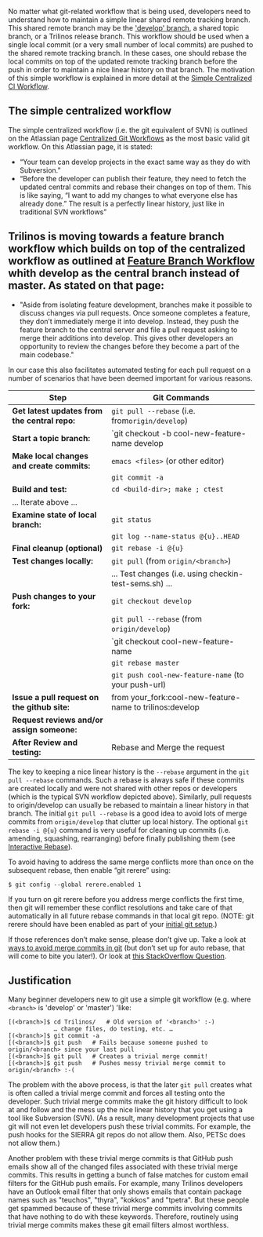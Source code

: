 No matter what git-related workflow that is being used, developers need to understand how to maintain a simple linear shared remote tracking branch.  This shared remote branch may be the ['develop' branch](VC-|-'develop'-'master'-workflow), a shared topic branch, or a Trilinos release branch.  This workflow should be used when a single local commit (or a very small number of local commits) are pushed to the shared remote tracking branch.  In these cases, one should rebase the local commits on top of the updated remote tracking branch before the push in order to maintain a nice linear history on that branch.  The motivation of this simple workflow is explained in more detail at the [Simple Centralized CI Workflow](https://docs.google.com/document/d/1uVQYI2cmNx09fDkHDA136yqDTqayhxqfvjFiuUue7wo/edit#heading=h.7z34akh7lsvp).

## The simple centralized workflow

The simple centralized workflow (i.e. the git equivalent of SVN) is outlined on the Atlassian page [Centralized Git Workflows](https://www.atlassian.com/pt/git/workflows#!workflow-centralized) as the most basic valid git workflow.  On this Atlassian page, it is stated:

* “Your team can develop projects in the exact same way as they do with Subversion.”
* “Before the developer can publish their feature, they need to fetch the updated central commits and rebase their changes on top of them. This is like saying, “I want to add my changes to what everyone else has already done.” The result is a perfectly linear history, just like in traditional SVN workflows”

## Trilinos is moving towards a feature branch workflow which builds on top of the centralized workflow as outlined at [Feature Branch Workflow](https://www.atlassian.com/git/tutorials/comparing-workflows/feature-branch-workflow) whith develop as the central branch instead of master.  As stated on that page:

* "Aside from isolating feature development, branches make it possible to discuss changes via pull requests. Once someone completes a feature, they don’t immediately merge it into develop. Instead, they push the feature branch to the central server and file a pull request asking to merge their additions into develop. This gives other developers an opportunity to review the changes before they become a part of the main codebase."

In our case this also facilitates automated testing for each pull request on a number of scenarios that have been deemed important for various reasons.

| Step                                          | Git Commands |
| ---                                           | --- |
| **Get latest updates from the central repo:** | `git pull --rebase` (i.e. from`origin/develop`) |
| **Start a topic branch:**                     | `git checkout -b cool-new-feature-name develop |
| **Make local changes and create commits:**    | `emacs <files>`   (or other editor) |
|                                               | `git commit -a` |
| **Build and test:**                           | `cd <build-dir>; make ; ctest` |
| ... Iterate above ...                         | |
| **Examine state of local branch:**            | `git status` |
|                                               | `git log --name-status @{u}..HEAD` |
| **Final cleanup (optional)**                  | `git rebase -i @{u}` |
| **Test changes locally:**                     | `git pull` (from `origin/<branch>`) |
|                                               | ... Test changes (i.e. using checkin-test-sems.sh) ... |
| **Push changes to your fork:**                | `git checkout develop`
|                                               | `git pull --rebase` (from `origin/develop`) |
|                                               | `git checkout cool-new-feature-name |
|                                               | `git rebase master`
|                                               | `git push cool-new-feature-name`  (to your push-url) |
| **Issue a pull request on the github site:**  | from your_fork:cool-new-feature-name to trilinos:develop |
| **Request reviews and/or assign someone:**    | |
| **After Review and testing:**                 | Rebase and Merge the request |

<a name="rebase"/>

The key to keeping a nice linear history is the `--rebase` argument in the `git pull --rebase` commands.  Such a rebase is always safe if these commits are created locally and were not shared with other repos or developers (which is the typical SVN workflow depicted above).  Similarly, pull requests to origin/develop can usually be rebased to maintain a linear history in that branch. The initial `git pull --rebase` is a good idea to avoid lots of merge commits from `origin/develop` that clutter up local history.  The optional `git rebase -i @{u}` command is very useful for cleaning up commits (i.e. amending, squashing, rearranging) before finally publishing them (see [Interactive Rebase](https://robots.thoughtbot.com/git-interactive-rebase-squash-amend-rewriting-history)).

<a name="git_rerere"/>

To avoid having to address the same merge conflicts more than once on the subsequent rebase, then enable “git rerere” using:

```
$ git config --global rerere.enabled 1
```

If you turn on git rerere before you address merge conflicts the first time, then git will remember these conflict resolutions and take care of that automatically in all future rebase commands in that local git repo.  (NOTE: git rerere should have been enabled as part of your [initial git setup](VC-%7C-Initial-Git-Setup).)

If those references don’t make sense, please don’t give up.  Take a look at [ways to avoid merge commits in git](http://kernowsoul.com/blog/2012/06/20/4-ways-to-avoid-merge-commits-in-git/) (but don’t set up for auto rebase, that will come to bite you later!).  Or look at [this StackOverflow Question](http://stackoverflow.com/questions/25614345/rebase-onto-upstream-changes-with-non-trivial-merge-commits-present-locally).

## Justification

Many beginner developers new to git use a simple git workflow (e.g. where `<branch>` is 'develop' or 'master') 'like:

```
[(<branch>]$ cd Trilinos/   # Old version of '<branch>' :-)
             … change files, do testing, etc. …
[(<branch>]$ git commit -a
[(<branch>]$ git push   # Fails because someone pushed to origin/<branch> since your last pull
[(<branch>]$ git pull   # Creates a trivial merge commit!
[(<branch>]$ git push   # Pushes messy trivial merge commit to origin/<branch> :-(
```

The problem with the above process, is that the later `git pull` creates what is often called a trivial merge commit and forces all testing onto the developer.  Such trivial merge commits make the git history difficult to look at and follow and the mess up the nice linear history that you get using a tool like Subversion (SVN).  (As a result, many development projects that use git will not even let developers push these trivial commits.  For example, the push hooks for the SIERRA git repos do not allow them.  Also, PETSc does not allow them.)

Another problem with these trivial merge commits is that GitHub push emails show all of the changed files associated with these trivial merge commits.  This results in getting a bunch of false matches for custom email filters for the GitHub push emails.  For example, many Trilinos developers have an Outlook email filter that only shows emails that contain package names such as "teuchos", "thyra", "kokkos" and "tpetra".  But these people get spammed because of these trivial merge commits involving commits that have nothing to do with these keywords.  Therefore, routinely using trivial merge commits makes these git email filters almost worthless.
